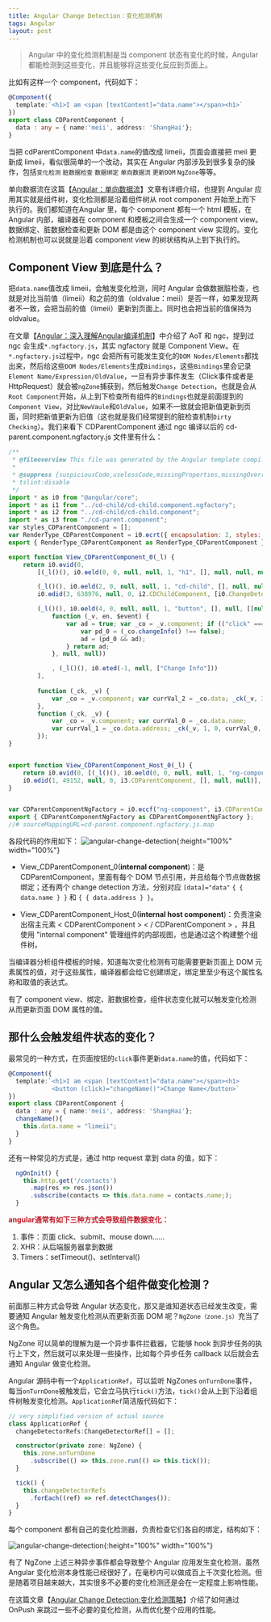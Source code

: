```yaml
---
title: Angular Change Detection：变化检测机制
tags: Angular
layout: post
---
```


<blockquote>
<p>
Angular 中的变化检测机制是当 component 状态有变化的时候，Angular 都能检测到这些变化，并且能够将这些变化反应到页面上。
</p>
</blockquote>

比如有这样一个 component，代码如下：

```ts
@Component({
  template:`<h1>I am <span [textContent]="data.name"></span><h1>`
})
export class CDParentComponent {
  data : any = { name:'meii', address: 'ShangHai'};
}
```

当把 cdParentComponent 中```data.name```的值改成 limeii，页面会直接把 meii 更新成 limeii，看似很简单的一个改动，其实在 Angular 内部涉及到很多复杂的操作，包括```变化检测``` ```脏数据检查``` ```数据绑定``` ```单向数据流``` ```更新DOM``` ```NgZone```等等。


单向数据流在这篇【[Angular：单向数据流](https://limeii.github.io/2019/06/angular-unidirectional-data-flow/)】文章有详细介绍，也提到 Angular 应用其实就是组件树，变化检测都是沿着组件树从 root component 开始至上而下执行的。我们都知道在Angular 里，每个 component 都有一个 html 模板，在 Angular 内部，编译器在 component 和模板之间会生成一个 component view。数据绑定、脏数据检查和更新 DOM 都是由这个 component view 实现的。变化检测机制也可以说就是沿着 component view 的树状结构从上到下执行的。


## Component View 到底是什么？


把```data.name```值改成 limeii，会触发变化检测，同时 Angular 会做数据脏检查，也就是对比当前值（limeii）和之前的值（oldvalue：meii）是否一样，如果发现两者不一致，会把当前的值（limeii）更新到页面上。同时也会把当前的值保持为 oldvalue。


在文章【[Angular：深入理解Angular编译机制](https://limeii.github.io/2019/08/angular-compiler/)】中介绍了 AoT 和 ngc，提到过 ngc 会生成```*.ngfactory.js```，其实 ngfactory 就是 Component View。在```*.ngfactory.js```过程中，ngc 会把所有可能发生变化的```DOM Nodes/Elements```都找出来，然后给这些```DOM Nodes/Elements```生成```Bindings```，这些```Bindings```里会记录```Element Name/Expression/OldValue```，一旦有异步事件发生（Click事件或者是HttpRequest）就会被```ngZone```捕获到，然后触发```Change Detection```，也就是会从```Root Component```开始，从上到下检查所有组件的```Bindings```也就是前面提到的```Component View```，对比```NewVaule```和```OldValue```，如果不一致就会把新值更新到页面，同时把新值更新为旧值（这也就是我们经常提到的脏检查机制```Dirty Checking```）。我们来看下 CDParentComponent 通过 ngc 编译以后的 cd-parent.component.ngfactory.js 文件里有什么：

```js
/**
 * @fileoverview This file was generated by the Angular template compiler. Do not edit.
 *
 * @suppress {suspiciousCode,uselessCode,missingProperties,missingOverride,checkTypes}
 * tslint:disable
 */
import * as i0 from "@angular/core";
import * as i1 from "../cd-child/cd-child.component.ngfactory";
import * as i2 from "../cd-child/cd-child.component";
import * as i3 from "./cd-parent.component";
var styles_CDParentComponent = [];
var RenderType_CDParentComponent = i0.ɵcrt({ encapsulation: 2, styles: styles_CDParentComponent, data: {} });
export { RenderType_CDParentComponent as RenderType_CDParentComponent };

export function View_CDParentComponent_0(_l) {
    return i0.ɵvid(0,
        [(_l()(), i0.ɵeld(0, 0, null, null, 1, "h1", [], null, null, null, null, null)), (_l()(), i0.ɵted(1, null, ["I am ", " and I live in ", ""])),

        (_l()(), i0.ɵeld(2, 0, null, null, 1, "cd-child", [], null, null, null, i1.View_CDChildComponent_0, i1.RenderType_CDChildComponent)),
        i0.ɵdid(3, 638976, null, 0, i2.CDChildComponent, [i0.ChangeDetectorRef, i0.ApplicationRef], { data: [0, "data"] }, null),

        (_l()(), i0.ɵeld(4, 0, null, null, 1, "button", [], null, [[null, "click"]],
            function (_v, en, $event) {
                var ad = true; var _co = _v.component; if (("click" === en)) {
                    var pd_0 = (_co.changeInfo() !== false);
                    ad = (pd_0 && ad);
                } return ad;
            }, null, null))

            , (_l()(), i0.ɵted(-1, null, ["Change Info"]))
        ],
        
        function (_ck, _v) {
            var _co = _v.component; var currVal_2 = _co.data; _ck(_v, 3, 0, currVal_2);
        },
        function (_ck, _v) {
            var _co = _v.component; var currVal_0 = _co.data.name;
            var currVal_1 = _co.data.address; _ck(_v, 1, 0, currVal_0, currVal_1);
        });
}


export function View_CDParentComponent_Host_0(_l) {
    return i0.ɵvid(0, [(_l()(), i0.ɵeld(0, 0, null, null, 1, "ng-component", [], null, null, null, View_CDParentComponent_0, RenderType_CDParentComponent)),
    i0.ɵdid(1, 49152, null, 0, i3.CDParentComponent, [], null, null)], null, null);
}


var CDParentComponentNgFactory = i0.ɵccf("ng-component", i3.CDParentComponent, View_CDParentComponent_Host_0, {}, {}, []);
export { CDParentComponentNgFactory as CDParentComponentNgFactory };
//# sourceMappingURL=cd-parent.component.ngfactory.js.map
```
各段代码的作用如下：
![angular-change-detection](/assets/images/posts/angular/angular-change-detection06.png){:height="100%" width="100%"}

- View_CDParentComponent_0(**internal component**)：是 CDParentComponent，里面有每个 DOM 节点引用，并且给每个节点做数据绑定；还有两个 change detection 方法，分别对应 ```[data]="data"``` ```{ { data.name } }``` 和  ```{ { data.address } }```。

- View_CDParentComponent_Host_0(**internal host component**)：负责渲染出宿主元素 < CDParentComponent > < / CDParentComponent > ，并且使用 "internal component" 管理组件的内部视图，也是通过这个构建整个组件树。


当编译器分析组件模板的时候，知道每次变化检测有可能需要更新页面上 DOM 元素属性的值，对于这些属性，编译器都会给它创建绑定，绑定里至少有这个属性名称和取值的表达式。


有了 component view、绑定、脏数据检查，组件状态变化就可以触发变化检测从而更新页面 DOM 属性的值。


## 那什么会触发组件状态的变化？


最常见的一种方式，在页面按钮的```click```事件更新```data.name```的值，代码如下：

```ts
@Component({
  template:`<h1>I am <span [textContent]="data.name"></span><h1>
            <button (click)="changeName()">Change Name</button>`
})
export class CDParentComponent {
  data : any = { name:'meii', address: 'ShangHai'};
  changeName(){
    this.data.name = "limeii";
  }
}
```

还有一种常见的方式是，通过 http request 拿到 data 的值，如下：

```ts
  ngOnInit() {
    this.http.get('/contacts')
      .map(res => res.json())
      .subscribe(contacts => this.data.name = contacts.name;);
  }

```

**<font color="#BF1827">angular通常有如下三种方式会导致组件数据变化：</font>**

1. 事件：页面 click、submit、mouse down......
2. XHR：从后端服务器拿到数据
3. Timers：setTimeout()、setInterval()


## Angular 又怎么通知各个组件做变化检测？


前面那三种方式会导致 Angular 状态变化，那又是谁知道状态已经发生改变，需要通知 Angular 触发变化检测从而更新页面 DOM 呢？```NgZone（zone.js）```充当了这个角色。


NgZone 可以简单的理解为是一个异步事件拦截器，它能够 hook 到异步任务的执行上下文，然后就可以来处理一些操作，比如每个异步任务 callback 以后就会去通知 Angular 做变化检测。


Angular 源码中有一个```ApplicationRef```，可以监听 NgZones ```onTurnDone```事件，每当```onTurnDone```被触发后，它会立马执行```tick()```方法，```tick()```会从上到下沿着组件树触发变化检测。```ApplicationRef```简洁版代码如下：

```ts
// very simplified version of actual source
class ApplicationRef {
  changeDetectorRefs:ChangeDetectorRef[] = [];

  constructor(private zone: NgZone) {
    this.zone.onTurnDone
      .subscribe(() => this.zone.run(() => this.tick());
  }

  tick() {
    this.changeDetectorRefs
      .forEach((ref) => ref.detectChanges());
  }
}
```


每个 component 都有自己的变化检测器，负责检查它们各自的绑定，结构如下：

![angular-change-detection](https://limeii.github.io/assets/images/posts/angular/angular-change-detection05.png){:height="100%" width="100%"}


有了 NgZone 上述三种异步事件都会导致整个 Angular 应用发生变化检测，虽然 Angular 变化检测本身性能已经很好了，在毫秒内可以做成百上千次变化检测。但是随着项目越来越大，其实很多不必要的变化检测还是会在一定程度上影响性能。


在这篇文章【[Angular Change Detection:变化检测策略](https://limeii.github.io/2019/06/angular-changeDetectionStrategy-OnPush/)】介绍了如何通过 OnPush 来跳过一些不必要的变化检测，从而优化整个应用的性能。